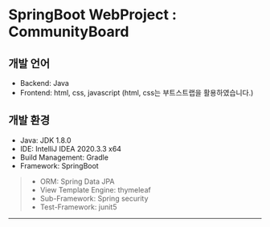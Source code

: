 SpringBoot WebProject : CommunityBoard  
=====================

개발 언어
---------
- Backend: Java  
- Frontend: html, css, javascript (html, css는 부트스트랩을 활용하였습니다.)

개발 환경
---------
- Java: JDK 1.8.0  
- IDE: IntelliJ IDEA 2020.3.3 x64  
- Build Management: Gradle  
- Framework: SpringBoot  
> - ORM: Spring Data JPA  
> - View Template Engine: thymeleaf  
> - Sub-Framework: Spring security  
> - Test-Framework: junit5

---





